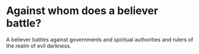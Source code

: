 # Against whom does a believer battle?

A believer battles against governments and spiritual authorities and rulers of the realm of evil darkness.
